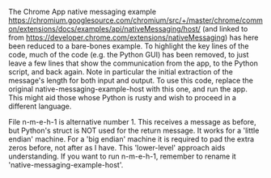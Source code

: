 The Chrome App native messaging example https://chromium.googlesource.com/chromium/src/+/master/chrome/common/extensions/docs/examples/api/nativeMessaging/host/ 
(and linked to from https://developer.chrome.com/extensions/nativeMessaging) has here been reduced to a bare-bones example.  To highlight the key lines of the code, much of the code (e.g. the Python GUI) has been removed, to just leave a few lines that show the communication from the app, to the Python script, 
and back again.  Note in particular the  initial extraction of the message's length for both input and output.  To use this code, replace the original 
native-messaging-example-host with this one, and run the app.  This might aid those whose Python is rusty and wish to proceed in a different language.  

File n-m-e-h-1 is alternative number 1.  This receives a message as before, but Python's struct is NOT used for the return message.  It works for a 'little endian' machine.  For a 'big endian' 
machine it is required to pad the extra zeros before, not after as I have.  This 'lower-level' approach aids understanding.  If you want to run n-m-e-h-1, remember to rename it 'native-messaging-example-host'. 
